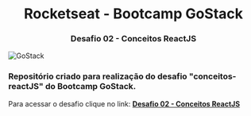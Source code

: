 <h1 align="center">
  Rocketseat - Bootcamp GoStack
</h1>

<h3 align="center">
  Desafio 02 - Conceitos ReactJS
</h3>

<img alt="GoStack" src="https://storage.googleapis.com/golden-wind/bootcamp-gostack/header-desafios-new.png" />

<h3>
  Repositório criado para realização do desafio "conceitos-reactJS" do Bootcamp GoStack.
</h3>

  Para acessar o desafio clique no link: **[Desafio 02 - Conceitos ReactJS](https://github.com/rocketseat-education/bootcamp-gostack-desafios/tree/master/desafio-conceitos-reactjs)**

 

